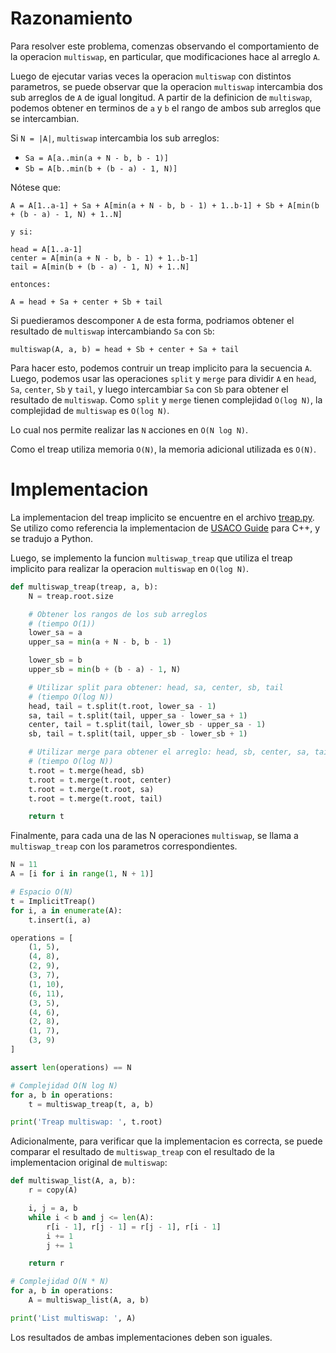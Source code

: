 # Razonamiento

Para resolver este problema, comenzas observando el comportamiento de la operacion `multiswap`, en particular, que modificaciones hace al arreglo `A`.

Luego de ejecutar varias veces la operacion `multiswap` con distintos parametros, se puede observar que la operacion `multiswap` intercambia dos sub arreglos de `A` de igual longitud. A partir de la definicion de `multiswap`, podemos obtener en terminos de `a` y `b` el rango de ambos sub arreglos que se intercambian.

Si `N = |A|`, `multiswap` intercambia los sub arreglos:

- `Sa = A[a..min(a + N - b, b - 1)]`
- `Sb = A[b..min(b + (b - a) - 1, N)]`

Nótese que:

```
A = A[1..a-1] + Sa + A[min(a + N - b, b - 1) + 1..b-1] + Sb + A[min(b + (b - a) - 1, N) + 1..N]

y si:

head = A[1..a-1]
center = A[min(a + N - b, b - 1) + 1..b-1]
tail = A[min(b + (b - a) - 1, N) + 1..N]

entonces:

A = head + Sa + center + Sb + tail
```

Si puedieramos descomponer `A` de esta forma, podriamos obtener el resultado de `multiswap` intercambiando `Sa` con `Sb`:

```
multiswap(A, a, b) = head + Sb + center + Sa + tail
```

Para hacer esto, podemos contruir un treap implicito para la secuencia `A`. Luego, podemos usar las operaciones `split` y `merge` para dividir `A` en `head`, `Sa`, `center`, `Sb` y `tail`, y luego intercambiar `Sa` con `Sb` para obtener el resultado de `multiswap`. Como `split` y `merge` tienen complejidad `O(log N)`, la complejidad de `multiswap` es `O(log N)`.

Lo cual nos permite realizar las `N` acciones en `O(N log N)`.

Como el treap utiliza memoria `O(N)`, la memoria adicional utilizada es `O(N)`.

# Implementacion

La implementacion del treap implicito se encuentre en el archivo [treap.py](treap.py). Se utilizo como referencia la implementacion de [USACO Guide](https://usaco.guide/adv/treaps?lang=cpp) para C++, y se tradujo a Python.

Luego, se implemento la funcion `multiswap_treap` que utiliza el treap implicito para realizar la operacion `multiswap` en `O(log N)`.

```python
def multiswap_treap(treap, a, b):
    N = treap.root.size

    # Obtener los rangos de los sub arreglos
    # (tiempo O(1))
    lower_sa = a
    upper_sa = min(a + N - b, b - 1)

    lower_sb = b
    upper_sb = min(b + (b - a) - 1, N)

    # Utilizar split para obtener: head, sa, center, sb, tail
    # (tiempo O(log N))
    head, tail = t.split(t.root, lower_sa - 1)
    sa, tail = t.split(tail, upper_sa - lower_sa + 1)
    center, tail = t.split(tail, lower_sb - upper_sa - 1)
    sb, tail = t.split(tail, upper_sb - lower_sb + 1)

    # Utilizar merge para obtener el arreglo: head, sb, center, sa, tail
    # (tiempo O(log N))
    t.root = t.merge(head, sb)
    t.root = t.merge(t.root, center)
    t.root = t.merge(t.root, sa)
    t.root = t.merge(t.root, tail)

    return t
```

Finalmente, para cada una de las N operaciones `multiswap`, se llama a `multiswap_treap` con los parametros correspondientes.

```python
N = 11
A = [i for i in range(1, N + 1)]

# Espacio O(N)
t = ImplicitTreap()
for i, a in enumerate(A):
    t.insert(i, a)

operations = [
    (1, 5),
    (4, 8),
    (2, 9),
    (3, 7),
    (1, 10),
    (6, 11),
    (3, 5),
    (4, 6),
    (2, 8),
    (1, 7),
    (3, 9)
]

assert len(operations) == N

# Complejidad O(N log N)
for a, b in operations:
    t = multiswap_treap(t, a, b)

print('Treap multiswap: ', t.root)
```

Adicionalmente, para verificar que la implementacion es correcta, se puede comparar el resultado de `multiswap_treap` con el resultado de la implementacion original de `multiswap`:

```python
def multiswap_list(A, a, b):
    r = copy(A)

    i, j = a, b
    while i < b and j <= len(A):
        r[i - 1], r[j - 1] = r[j - 1], r[i - 1]
        i += 1
        j += 1

    return r

# Complejidad O(N * N)
for a, b in operations:
    A = multiswap_list(A, a, b)

print('List multiswap: ', A)
```

Los resultados de ambas implementaciones deben son iguales.
